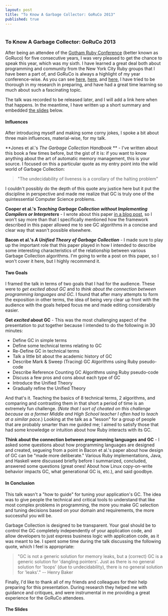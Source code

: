 ```yaml
---
layout: post
title: "To Know A Garbage Collector: GoRuCo 2013"
published: true
---
```

# 
### To Know A Garbage Collector: GoRuCo 2013

After being an attendee of the <a href="http://goruco.com/">Gotham Ruby Conference</a> (better known as GoRuco) for five consecutive years, I was very pleased to get the chance to speak this year, which was my sixth. I have learned a great deal both about programming and community from the New York City Ruby groups that I have been a part of, and GoRuCo is always a highlight of my year conference-wise. As you can see <a href="http://michaelrbernste.in/2013/05/20/adventures-in-GC-pedagogy.html">here</a>, <a href="http://michaelrbernste.in/2013/05/28/a-generation-ago-a-thoroughly-modern-sampling.html">here</a>, and <a href="http://michaelrbernste.in/2013/06/03/real-time-garbage-collection-is-real.html">here</a>, I have tried to be thorough in my research in preparing, and have had a great time learning so much about such a fascinating topic.

The talk was recorded to be released later, and I will add a link here when that happens. In the meantime, I have written up a short summary and embedded <a href="https://speakerdeck.com/mrb/goruco-2013">the slides</a> below.

#### Influences

After introducing myself and making some corny jokes, I spoke a bit about three main influences, material-wise, for my talk.

**Jones et al.'s *The Garbage Collection Handbook* ** - I've written about this book a few times before, but the gist of it is: if you want to know anything about the art of automatic memory management, this is your source. I focused on this a particular quote as my entry point into the wild world of Garbage Collection:

> "The undecidability of liveness is a corollary of the halting problem"

I couldn't possibly do the depth of this quote any justice here but it put the discipline in perspective and made me realize that GC is truly one of the quintessential Computer Science problems.

**Cooper et al.'s *Teaching Garbage Collection without Implementing Compilers or Interpreters*** - I wrote about this paper <a href="http://michaelrbernste.in/2013/05/20/adventures-in-GC-pedagogy.html">in a blog post</a>, so I won't say more than that I specifically mentioned how the framework described in this paper allowed me to see GC algorithms in a concise and clear way that wasn't possible elsewhere.

**Bacon et al.'s *A Unified Theory of Garbage Collection*** - I made sure to play up the important role that this paper played in how I intended to describe some interesting characteristics of the relationship between various Garbage Collection algorithms. I'm going to write a post on this paper, so I won't cover it here, but I highly recommend it.

#### Two Goals

I framed the talk in terms of two goals that I had for the audience. These were to *get excited about GC* and to *think about the connection between programming languages and GC*. I found that after many attempts to form the exposition in other terms, the idea of being very clear up front with the audience with the goals helped focus me and made editing considerably easier.

**Get *excited* about GC** - This was the most challenging aspect of the presentation to put together because I intended to do the following in 30 minutes:

* Define GC in simple terms
* Define some technical terms relating to GC
* Re-Define GC in technical terms
* Talk a little bit about the academic history of GC
* Describe Mark & Sweep (Tracing) GC Algorithms using Ruby pseudo-code
* Describe Reference Counting GC Algorithms using Ruby pseudo-code
* Discuss a few pros and cons about each type of GC
* Introduce the Unified Theory
* Gradually refine the Unified Theory

And that's it. Teaching the basics of 8 technical terms, 2 algorithms, and comparing and contrasting them in that short a period of time is an extremely fun challenge. (*Note that I sort of cheated on this challenge because as a former Middle and High School teacher I often had to teach at a similar pace.*) Looking at the talk as a "lesson" for a group of people that are probably smarter than me guided me; I aimed to satisfy those that had some knowledge or intuition about how Ruby interacts with its GC.

**Think about the connection between programming languages and GC** - I asked some questions about how programming languages are designed and created, segueing from a point in Bacon et al.'s paper about how design of GC can be "made more deliberate." Various Ruby implementations, Java, and Haskell were discussed briefly before I summarized, concluded, answered some questions (great ones! About how Linux copy-on-write behavior impacts GC, what generational GC is, etc.), and said goodbye.

#### In Conclusion

This talk wasn't a "how to guide" for tuning your application's GC. The idea was to give people the technical and critical tools to understand that like most complex problems in programming, the more you make GC selection and tuning decisions based on your domain and requirements, the more successful you will be.

Garbage Collection is designed to be transparent. Your goal should be to control the GC completely independently of your application code, and allow developers to just express business logic with application code, as it was meant to be. I spent some time during the talk discussing the following quote, which I feel is appropriate:

> "GC is not a generic solution for memory leaks, but a (correct) GC is a generic solution for 'dangling pointers'. Just as there is no general solution for 'loops' (due to undecidability), there is no general solution for 'leaks'." -- Henry Baker

Finally, I'd like to thank all of my friends and colleagues for their help preparing for this presentation. During research they helped me with guidance and critiques, and were instrumental in me providing a great experience for the GoRuCo attendees.

#### The Slides
# 

<script async class="speakerdeck-embed" data-id="123a0ac0b2730130eaf05236bfdba4c0" data-ratio="1.2994923857868" src="//speakerdeck.com/assets/embed.js"></script>
